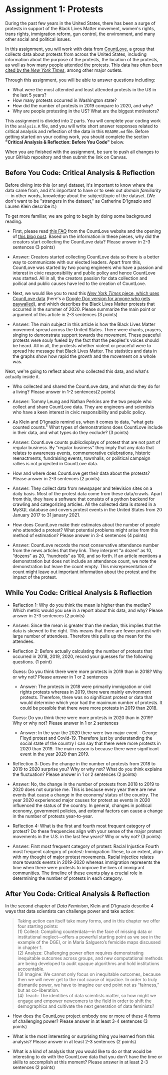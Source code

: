 # Assignment 1: Protests

During the past few years in the United States, there has been a surge of protests in support of the Black Lives Matter movement, women's rights, trans rights, immigration reform, gun control, the environment, and many other social and political issues.

In this assignment, you will work with data from [CountLove](https://countlove.org/), a group that collects data about protests from across the United States, including information about the purpose of the protests, the location of the protests, as well as how many people attended the protests. This data has often been [cited by the *New York Times*](https://www.nytimes.com/2020/08/28/us/black-lives-matter-protest.html), among other major outlets.

Through this assignment, you will be able to answer questions including:
- What were the most attended and least attended protests in the US in the last 5 years?
- How many protests occurred in Washington state?
- How did the number of protests in 2019 compare to 2020, and why?
- Why are people protesting in the US? What are the biggest motivators?


This assignment is divided into 2 parts. You will complete your coding work in the `analysis.R` file, and you will write short answer responses related to critical analysis and reflection of the data in this `README.md` file. Before getting started on your coding work, you should complete the section **"Critical Analysis & Reflection: Before You Code"** below.

When you are finished with the assignment, be sure to push all changes to your GitHub repository and then submit the link on Canvas.

## Before You Code: Critical Analysis & Reflection

Before diving into this (or any) dataset, it's important to know where the data came from, and it's important to have or to seek out _domain familiarity_ — in other words, knowledge about the subject/topic of the dataset. (We don't want to be "strangers in the dataset," as Catherine D'Ignazio and Lauren Klein describe it.)

To get more familiar, we are going to begin by doing some background reading.

- First, please read [this FAQ](https://countlove.org/faq.html) from the CountLove website and the opening of [this blog post](https://www.tommyleung.com/countLove/index.htm). Based on the information in these pieces, why did the creators start collecting the CountLove data? Please answer in 2-3 sentences (3 points)
 - Answer: Creators started collecting CountLove data so there is a better way to communicate with our elected leaders. Apart from this, CountLove was started by two young engineers who have a passion and interest in civic responsibility and public policy and hence CountLove was started. All in all, the creators passion for data collection and poilical and public causes have led to the creation of CountLove.  

- Next, we would like you to read this [*New York Times* piece, which uses CountLove data](https://www.nytimes.com/interactive/2020/06/13/us/george-floyd-protests-cities-photos.html) (here's a [Google Doc version for anyone who gets paywalled](https://docs.google.com/document/d/1sdjFsA5csYuH4plNEEk7WXT77K5h5ZuyW05CBwYdk6A/edit?usp=sharing)), and which describes the Black Lives Matter protests that occurred in the summer of 2020. Please summarize the main point or argument of this article in 2-3 sentences (3 points)
- Answer: The main subject in this article is how the Black Lives Matter movement spread across the United States. There were chants, prayers, singing to demonstrate support towards the movement. These peaceful protests were souly fueled by the fact that the peoples's voices should be heard. All in all, the protests whether violent or peaceful were to spread hte message that Black Lives Matter. The statistics and data in the graphs show how rapid the growth and the movement on a whole was. 

Next, we're going to reflect about who collected this data, and what's actually inside it.

- Who collected and shared the CountLove data, and what do they do for a living? Please answer in 1-2 sentences(2 points)
- Answer: Tommy Leung and Nathan Perkins are the two people who collect and share CountLove data. They are engineers and scientists who have a keen interest in civic responsibility and public policy. 

- As Klein and D'Ignazio remind us, when it comes to data, "what gets counted counts." What types of demonstrations does CountLove include in their data, and what types do they exclude? (3 points)
- Answer: CountLove counts publicdisplays of protest that are not part of regular business. By "regular business" they imply that any data that relates to awareness events, commemorative celebrations, historic reenactments, fundraising events, townhalls, or poilitical campaign rallies is not projected in CountLove data. 

- How and where does CountLove get their data about the protests? Please answer in 2-3 sentences (2 points)
- Answer: They collect data from newspaper and television sites on a daily basis. Most of the protest data come from these data/crawls. Apart from this, they have a software that consists of a python backend for crawling and categorizing articles. All the collected data is stored in a MySQL database and covers protest events in the United States from 20 January 2017 to 31 january 2021.

- How does CountLove make their estimates about the number of people who attended a protest? What potential problems might arise from this method of estimation? Please answer in 3-4 sentences (4 points)
- Answer: CountLove records the most conservative attendance number from the news articles that they link. They interpret “a dozen” as 10, “dozens” as 20, “hundreds” as 100, and so forth. If an article mentions a demonstration but does not include an attendance count, we note the demonstration but leave the count empty. This misrepresentation of count might leave out important information about the protest and the impact of the protest.

## While You Code: Critical Analysis & Reflection

- Reflection 1: Why do you think the mean is higher than the median? Which metric would you use in a report about this data, and why? Please answer in 2-3 sentences (2 points)
- Answer: Since the mean is greater than the median, this implies that the data is skewed to the right. This means that there are fewer protest with large number of attendees. Therefore this pulls up the mean for the attendees.

- Reflection 2: Before actually calculating the number of protests that occurred in 2018, 2019, 2020, record your guesses for the following questions. (1 point)

  Guess: Do you think there were more protests in 2019 than in 2018? Why or why not? Please answer in 1 or 2 sentences
   - Answer: The protests in 2018 were primarily immigration or civil rights protests whereas in 2019, there were mainly environment protests. Therefore, there was no significant protest or data that would determine which year had the maximum number of protests. It could be possible that there were more protests in 2019 than 2018.

  Guess: Do you think there were more protests in 2020 than in 2019? Why or why not? Please answer in 1 or 2 sentences
   - Answer: In the year the 2020 there were two major event - George Floyd protest and Covid-19. Therefore just by understanding the social state of the country I can say that there were more protests in 2020 than 2019.  The main reason is because there were significant event in the year 2020 than 2019. 

- Reflection 3: Does the change in the number of protests from 2018 to 2019 to 2020 surprise you? Why or why not? What do you think explains the fluctuation? Please answer in 1 or 2 sentences (2 points)
- Answer: No, the change in the number of protests from 2018 to 2019 to 2020 does not surprise me. This is because every year there are new events that cause a change in the economy/ status of the country. The year 2020 experienced major causes for protest as events in 2020 influenced the status of the country. In general, changes in political economy, government policies, and external factors can cause a change in the number of protests year-to-year. 

- Reflection 4: What is the first and fourth most frequent category of protest? Do these frequencies align with your sense of the major protest movements in the U.S. in the last few years? Why or why not? (3 points)
- Answer: First most frequent category of protest: Racial Injustice
          Fourth most frequent category of protest: Immigration
  These, to an extent, align with my thought of major protest movements. Racial injectice relates more towards events in 2019-2020 whereas immigration represents the time when there were protests to improve the lives of immigrant communities. The timeline of these events play a crucial role in determining the number of protests in each category.

## After You Code: Critical Analysis & Reflection

In the second chapter of *Data Feminism*, Klein and D'Ignazio describe 4 ways that data scientists can challenge power and take action:
> Taking action can itself take many forms, and in this chapter we offer four starting points:  
> (1) Collect: Compiling counterdata—in the face of missing data or institutional neglect—offers a powerful starting point as we see in the example of the DGEI, or in María Salguero’s femicide maps discussed in chapter 1.  
> (2) Analyze: Challenging power often requires demonstrating inequitable outcomes across groups, and new computational methods are being developed to audit opaque algorithms and hold institutions accountable.  
> (3) Imagine: We cannot only focus on inequitable outcomes, because then we will never get to the root cause of injustice. In order to truly dismantle power, we have to imagine our end point not as “fairness,” but as co-liberation.  
> (4) Teach: The identities of data scientists matter, so how might we engage and empower newcomers to the field in order to shift the demographics and cultivate the next generation of data feminists?  

- How does the CountLove project embody one or more of these 4 forms of challenging power? Please answer in at least 3-4 sentences (3 points)

- What is the most interesting or surprising thing you learned from this analysis? Please answer in at least 2-3 sentences (2 points)

- What is a kind of analysis that you would like to do or that would be interesting to do with the CountLove data that you don't have the time or skills to accomplish at this moment? Please answer in at least 2-3 sentences (2 points)
